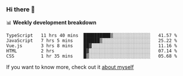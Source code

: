 ### Hi there 👋

<!--
**HondryTravis/HondryTravis** is a ✨ _special_ ✨ repository because its `README.md` (this file) appears on your GitHub profile.

Here are some ideas to get you started:

- 🔭 I’m currently working on ...
- 🌱 I’m currently learning ...
- 👯 I’m looking to collaborate on ...
- 🤔 I’m looking for help with ...
- 💬 Ask me about ...
- 📫 How to reach me: ...
- 😄 Pronouns: ...
- ⚡ Fun fact: ...
-->

<!-- [![travis's github stats](https://github-readme-stats.vercel.app/api?username=HondryTravis)](https://github.com/anuraghazra/github-readme-stats)  -->
<!-- ![travis's github stats](https://github-readme-stats.anuraghazra1.vercel.app/api/top-langs/?username=HondryTravis&theme=nord&layout=compact) -->

📊 **Weekly development breakdown**

<!--START_SECTION:waka-->
```text
TypeScript   11 hrs 40 mins  ██████████▒░░░░░░░░░░░░░░   41.57 % 
JavaScript   7 hrs 5 mins    ██████▒░░░░░░░░░░░░░░░░░░   25.22 % 
Vue.js       3 hrs 8 mins    ██▓░░░░░░░░░░░░░░░░░░░░░░   11.16 % 
HTML         2 hrs           █▓░░░░░░░░░░░░░░░░░░░░░░░   07.14 % 
CSS          1 hr 35 mins    █▒░░░░░░░░░░░░░░░░░░░░░░░   05.68 % 
```
<!--END_SECTION:waka-->

If you want to know more, check out it [about myself](https://hondrytravis.github.io/)
